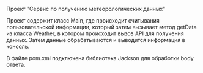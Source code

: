 Проект "Сервис по получению метеорологических данных"

Проект содержит класс Main, где происходит считывания пользовательской информации, который затем вызывает метод getData из класса Weather, в котором происходит вызов API для получения данных. Затем данные обрабатываются и выводится информация в консоль.

В файле pom.xml подключена библиотека Jackson для обработки body ответа.
